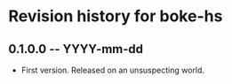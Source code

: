 # Revision history for boke-hs

## 0.1.0.0 -- YYYY-mm-dd

* First version. Released on an unsuspecting world.
